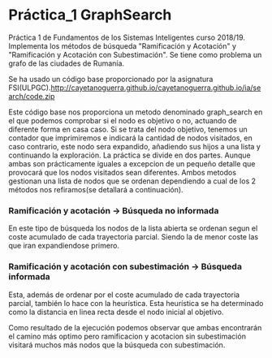 # Práctica_1 GraphSearch
Práctica 1 de Fundamentos de los Sistemas Inteligentes curso 2018/19.
Implementa los métodos de búsqueda "Ramificación y Acotación" y "Ramificación y Acotación con Subestimación". Se tiene como problema un grafo de las ciudades de Rumanía.

Se ha usado un código base proporcionado por la asignatura FSI(ULPGC).<http://cayetanoguerra.github.io/cayetanoguerra.github.io/ia/search/code.zip> 

  Este código base nos proporciona un metodo denominado graph_search en el que podemos comprobar si el nodo es objetivo o no, actuando de diferente forma en casa caso. Si se trata del nodo objetivo, tenemos un contador que imprimiremos e indicará la cantidad de nodos visitados, en caso contrario, este nodo sera expandido, añadiendo sus hijos a una lista y continuando la exploración. 
La práctica se divide en dos partes. Aunque ambas son prácticamente iguales a excepcion de un pequeño detalle que provocará que los nodos visitados sean diferentes. Ambos metodos gestionan una lista de nodos que se ordenan dependiendo a cual de los 2 métodos nos refiramos(se detallará a continuación). 

### Ramificación y acotación -> Búsqueda no informada
  En este tipo de búsqueda los nodos de la lista abierta se ordenan segun el coste acumulado de cada trayectoria parcial. Siendo la de menor coste las que iran expandiendose primero.

### Ramificación y acotación con subestimación -> Búsqueda informada
  Esta, además de ordenar por el coste acumulado de cada trayectoria parcial, también lo hace con la heurística. Esta heurística se ha determinado como la distancia en linea recta desde el nodo inicial al objetivo. 

Como resultado de la ejecución podemos observar que ambas encontrarán el camino más optimo pero ramificacion y acotacion sin subestimación visitará muchos más nodos que la búsqueda con subestimación.
